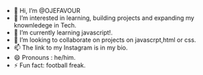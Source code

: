 - 👋 Hi, I’m @OJEFAVOUR
- 👀 I’m interested in learning, building projects and expanding my knownledege in Tech.
- 🌱 I’m currently learning javascript!.
- 💞️ I’m looking to collaborate on projects on javascrpt,html or css.
- 📫 The link to my Instagram is in my bio.
- 😄 Pronouns : he/him.
- ⚡ Fun fact: football freak.

<!---
OJEFAVOUR/OJEFAVOUR is a ✨ special ✨ repository because its `README.md` (this file) appears on your GitHub profile.
You can click the Preview link to take a look at your changes.
--->
